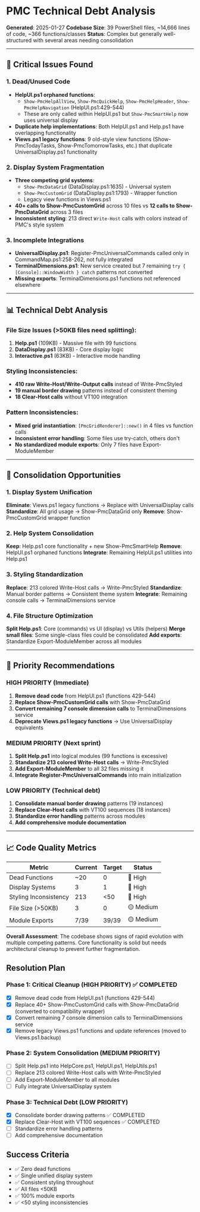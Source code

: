 # PMC Technical Debt Analysis

**Generated**: 2025-01-27
**Codebase Size**: 39 PowerShell files, ~14,666 lines of code, ~366 functions/classes
**Status**: Complex but generally well-structured with several areas needing consolidation

---

## 🚨 Critical Issues Found

### 1. **Dead/Unused Code**
- **HelpUI.ps1 orphaned functions**:
  - `Show-PmcHelpAllView`, `Show-PmcQuickHelp`, `Show-PmcHelpHeader`, `Show-PmcHelpNavigation` (HelpUI.ps1:429-544)
  - These are only called within HelpUI.ps1 but `Show-PmcSmartHelp` now uses universal display
- **Duplicate help implementations**: Both HelpUI.ps1 and Help.ps1 have overlapping functionality
- **Views.ps1 legacy functions**: 9 old-style view functions (Show-PmcTodayTasks, Show-PmcTomorrowTasks, etc.) that duplicate UniversalDisplay.ps1 functionality

### 2. **Display System Fragmentation**
- **Three competing grid systems**:
  - `Show-PmcDataGrid` (DataDisplay.ps1:1635) - Universal system
  - `Show-PmcCustomGrid` (DataDisplay.ps1:1793) - Wrapper function
  - Legacy view functions in Views.ps1
- **40+ calls to Show-PmcCustomGrid** across 10 files vs **12 calls to Show-PmcDataGrid** across 3 files
- **Inconsistent styling**: 213 direct `Write-Host` calls with colors instead of PMC's style system

### 3. **Incomplete Integrations**
- **UniversalDisplay.ps1**: Register-PmcUniversalCommands called only in CommandMap.ps1:258-262, not fully integrated
- **TerminalDimensions.ps1**: New service created but 7 remaining `try { [Console]::WindowWidth } catch` patterns not converted
- **Missing exports**: TerminalDimensions.ps1 functions not referenced elsewhere

---

## 📊 Technical Debt Analysis

### File Size Issues (>50KB files need splitting):
1. **Help.ps1** (109KB) - Massive file with 99 functions
2. **DataDisplay.ps1** (83KB) - Core display logic
3. **Interactive.ps1** (63KB) - Interactive mode handling

### Styling Inconsistencies:
- **410 raw Write-Host/Write-Output calls** instead of Write-PmcStyled
- **19 manual border drawing** patterns instead of consistent theming
- **18 Clear-Host calls** without VT100 integration

### Pattern Inconsistencies:
- **Mixed grid instantiation**: `[PmcGridRenderer]::new()` in 4 files vs function calls
- **Inconsistent error handling**: Some files use try-catch, others don't
- **No standardized module exports**: Only 7 files have Export-ModuleMember

---

## 🔧 Consolidation Opportunities

### 1. **Display System Unification**
**Eliminate**: Views.ps1 legacy functions → Replace with UniversalDisplay calls
**Standardize**: All grid usage → Show-PmcDataGrid only
**Remove**: Show-PmcCustomGrid wrapper function

### 2. **Help System Consolidation**
**Keep**: Help.ps1 core functionality + new Show-PmcSmartHelp
**Remove**: HelpUI.ps1 orphaned functions
**Integrate**: Remaining HelpUI.ps1 utilities into Help.ps1

### 3. **Styling Standardization**
**Replace**: 213 colored Write-Host calls → Write-PmcStyled
**Standardize**: Manual border patterns → Consistent theme system
**Integrate**: Remaining console calls → TerminalDimensions service

### 4. **File Structure Optimization**
**Split Help.ps1**: Core (commands) vs UI (display) vs Utils (helpers)
**Merge small files**: Some single-class files could be consolidated
**Add exports**: Standardize Export-ModuleMember across all modules

---

## 🎯 Priority Recommendations

### **HIGH PRIORITY** (Immediate)
1. **Remove dead code** from HelpUI.ps1 (functions 429-544)
2. **Replace Show-PmcCustomGrid calls** with Show-PmcDataGrid
3. **Convert remaining 7 console dimension calls** to TerminalDimensions service
4. **Deprecate Views.ps1 legacy functions** → Use UniversalDisplay equivalents

### **MEDIUM PRIORITY** (Next sprint)
1. **Split Help.ps1** into logical modules (99 functions is excessive)
2. **Standardize 213 colored Write-Host calls** → Write-PmcStyled
3. **Add Export-ModuleMember** to all 32 files missing it
4. **Integrate Register-PmcUniversalCommands** into main initialization

### **LOW PRIORITY** (Technical debt)
1. **Consolidate manual border drawing** patterns (19 instances)
2. **Replace Clear-Host calls** with VT100 sequences (18 instances)
3. **Standardize error handling** patterns across modules
4. **Add comprehensive module documentation**

---

## 📈 Code Quality Metrics

| Metric | Current | Target | Status |
|--------|---------|--------|---------|
| Dead Functions | ~20 | 0 | 🔴 High |
| Display Systems | 3 | 1 | 🔴 High |
| Styling Inconsistency | 213 | <50 | 🔴 High |
| File Size (>50KB) | 3 | 0 | 🟡 Medium |
| Module Exports | 7/39 | 39/39 | 🟡 Medium |

**Overall Assessment**: The codebase shows signs of rapid evolution with multiple competing patterns. Core functionality is solid but needs architectural cleanup to prevent further fragmentation.

## Resolution Plan

### Phase 1: Critical Cleanup (HIGH PRIORITY) ✅ COMPLETED
- [x] Remove dead code from HelpUI.ps1 (functions 429-544)
- [x] Replace 40+ Show-PmcCustomGrid calls with Show-PmcDataGrid (converted to compatibility wrapper)
- [x] Convert remaining 7 console dimension calls to TerminalDimensions service
- [x] Remove legacy Views.ps1 functions and update references (moved to Views.ps1.backup)

### Phase 2: System Consolidation (MEDIUM PRIORITY)
- [ ] Split Help.ps1 into HelpCore.ps1, HelpUI.ps1, HelpUtils.ps1
- [ ] Replace 213 colored Write-Host calls with Write-PmcStyled
- [ ] Add Export-ModuleMember to all modules
- [ ] Fully integrate UniversalDisplay system

### Phase 3: Technical Debt (LOW PRIORITY)
- [x] Consolidate border drawing patterns ✅ COMPLETED
- [x] Replace Clear-Host with VT100 sequences ✅ COMPLETED
- [ ] Standardize error handling patterns
- [ ] Add comprehensive documentation

## Success Criteria
- ✅ Zero dead functions
- ✅ Single unified display system
- ✅ Consistent styling throughout
- ✅ All files <50KB
- ✅ 100% module exports
- ✅ <50 styling inconsistencies